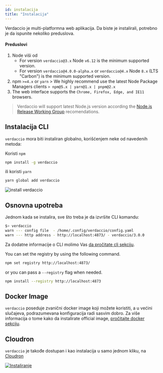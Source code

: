 ```yaml
---
id: instalacija
title: "Instalacija"
---
```

Verdaccio je multi-platformna web aplikacija. Da biste je instalirali, potrebno je da ispunite nekoliko preduslova.

#### Preduslovi

1. Node viši od 
    - For version `verdaccio@3.x` Node `v6.12` is the minimum supported version.
    - For version `verdaccio@4.0.0-alpha.x` or `verdaccio@4.x` Node `8.x` (LTS "Carbon") is the minimum supported version.
2. npm `>=4.x` or `yarn` > We highly recommend use the latest Node Package Managers clients `> npm@5.x | yarn@1.x | pnpm@2.x`
3. The web interface supports the `Chrome, Firefox, Edge, and IE11` browsers.

> Verdaccio will support latest Node.js version according the [Node.js Release Working Group](https://github.com/nodejs/Release) recomendations.

## Instalacija CLI

`verdaccio` mora biti instaliran globalno, korišćenjem neke od navedenih metoda:

Koristi `npm`

```bash
npm install -g verdaccio
```

ili koristi `yarn`

```bash
yarn global add verdaccio
```

![install verdaccio](assets/install_verdaccio.gif)

## Osnovna upotreba

Jednom kada se instalira, sve što treba je da izvršite CLI komandu:

```bash
$> verdaccio
warn --- config file  - /home/.config/verdaccio/config.yaml
warn --- http address - http://localhost:4873/ - verdaccio/3.0.0
```

Za dodatne informacije o CLI molimo Vas [da pročitate cli sekciju](cli.md).

You can set the registry by using the following command.

```bash
npm set registry http://localhost:4873/
```

or you can pass a `--registry` flag when needed.

```bash
npm install --registry http://localhost:4873
```

## Docker Image

`verdaccio` poseduje zvanični docker image koji možete koristiti, a u većini slučajeva, podrazumevana konfiguracija radi sasvim dobro. Za više informacija o tome kako da instalirate official image, [pročitajte docker sekciju](docker.md).

## Cloudron

`verdaccio` je takođe dostupan i kao instalacija u samo jednom kliku, na [Cloudron](https://cloudron.io)

[![Instaliranje](https://cloudron.io/img/button.svg)](https://cloudron.io/button.html?app=org.eggertsson.verdaccio)